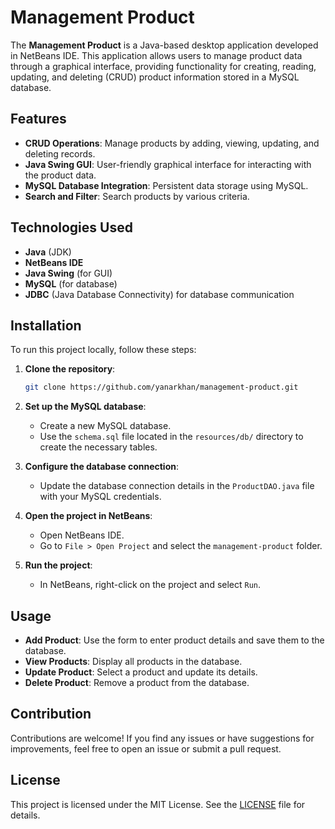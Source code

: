 # Management Product

The **Management Product** is a Java-based desktop application developed in NetBeans IDE. This application allows users to manage product data through a graphical interface, providing functionality for creating, reading, updating, and deleting (CRUD) product information stored in a MySQL database.

## Features

- **CRUD Operations**: Manage products by adding, viewing, updating, and deleting records.
- **Java Swing GUI**: User-friendly graphical interface for interacting with the product data.
- **MySQL Database Integration**: Persistent data storage using MySQL.
- **Search and Filter**: Search products by various criteria.

## Technologies Used

- **Java** (JDK)
- **NetBeans IDE**
- **Java Swing** (for GUI)
- **MySQL** (for database)
- **JDBC** (Java Database Connectivity) for database communication

## Installation

To run this project locally, follow these steps:

1. **Clone the repository**:

   ```bash
   git clone https://github.com/yanarkhan/management-product.git
   ```

2. **Set up the MySQL database**:

   - Create a new MySQL database.
   - Use the `schema.sql` file located in the `resources/db/` directory to create the necessary tables.

3. **Configure the database connection**:

   - Update the database connection details in the `ProductDAO.java` file with your MySQL credentials.

4. **Open the project in NetBeans**:

   - Open NetBeans IDE.
   - Go to `File > Open Project` and select the `management-product` folder.

5. **Run the project**:
   - In NetBeans, right-click on the project and select `Run`.

## Usage

- **Add Product**: Use the form to enter product details and save them to the database.
- **View Products**: Display all products in the database.
- **Update Product**: Select a product and update its details.
- **Delete Product**: Remove a product from the database.

## Contribution

Contributions are welcome! If you find any issues or have suggestions for improvements, feel free to open an issue or submit a pull request.

## License

This project is licensed under the MIT License. See the [LICENSE](LICENSE) file for details.
